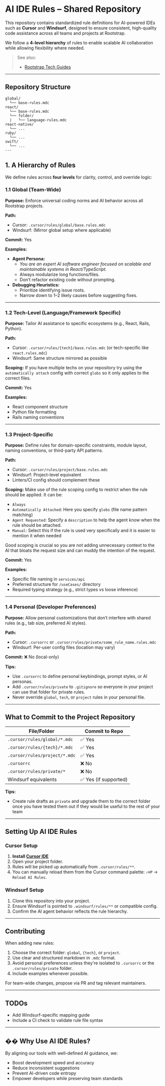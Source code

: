# AI IDE Rules – Shared Repository

This repository contains standardized rule definitions for AI-powered IDEs such as **Cursor** and **Windsurf**, designed to ensure consistent, high-quality code assistance across all teams and projects at Rootstrap.

We follow a **4-level hierarchy** of rules to enable scalable AI collaboration while allowing flexibility where needed.

> See also:
>
> - [Rootstrap Tech Guides](https://github.com/rootstrap/tech-guides/tree/master)

---

## Repository Structure

```
global/
  └── base-rules.mdc
react/
  └── base-rules.mdc
  └── folder/
  |   └── language-rules.mdc
react-native/
  └── ...
ruby/
  └── ...
swift/
  └── ...
---
```

## 1. A Hierarchy of Rules

We define rules across **four levels** for clarity, control, and override logic:

### 1.1 Global (Team-Wide)

**Purpose:** Enforce universal coding norms and AI behavior across all Rootstrap projects.

**Path:**

- Cursor: `.cursor/rules/global/base.rules.mdc`
- Windsurf: (Mirror global setup where applicable)

**Commit:** Yes

**Examples:**

- **Agent Persona:**
  - _You are an expert AI software engineer focused on scalable and maintainable systems in React/TypeScript._
  - Always modularize long functions/files.
  - Don’t refactor existing code without prompting.
- **Debugging Heuristics:**
  - Prioritize identifying issue roots.
  - Narrow down to 1–2 likely causes before suggesting fixes.

---

### 1.2 Tech-Level (Language/Framework Specific)

**Purpose:** Tailor AI assistance to specific ecosystems (e.g., React, Rails, Python).

**Path:**

- Cursor: `.cursor/rules/{tech}/base.rules.mdc` (or tech-specific like `react.rules.mdc`)
- Windsurf: Same structure mirrored as possible

**Scoping:** If you have multiple techs on your repository try using the `automatically attach` config with correct `globs` so it only applies to the correct files.

**Commit:** Yes

**Examples:**

- React component structure
- Python file formatting
- Rails naming conventions

---

### 1.3 Project-Specific

**Purpose:** Define rules for domain-specific constraints, module layout, naming conventions, or third-party API patterns.

**Path:**

- Cursor: `.cursor/rules/project/base.rules.mdc`
- Windsurf: Project-level equivalent
- Linters/CI config should complement these

**Scoping:** Make use of the rule scoping config to restrict when the rule should be applied. It can be:

- `Always`
- `Automatically Attached`: Here you specify `globs` (file name pattern matching)
- `Agent Requested`: Specify a `description` to help the agent know when the rule should be attached.
- `Manual`: Select this if the rule is used very specifically and it is easier to mention it when needed

Good scoping is crucial so you are not adding unnecessary context to the AI that bloats the request size and can muddy the intention of the request.

**Commit:** Yes

**Examples:**

- Specific file naming in `services/api`
- Preferred structure for `/useCases/` directory
- Required typing strategy (e.g., strict types vs loose inference)

---

### 1.4 Personal (Developer Preferences)

**Purpose:** Allow personal customizations that don’t interfere with shared rules (e.g., tab size, preferred AI styles).

**Path:**

- Cursor: `.cursorrc` or `.cursor/rules/private/some_rule_name.rules.mdc`
- Windsurf: Per-user config files (location may vary)

**Commit:** ❌ No (local-only)

**Tips:**

- Use `.cursorrc` to define personal keybindings, prompt styles, or AI personas.
- Add `.cursor/rules/private` to `.gitignore` so everyone in your project can use that folder for private rules.
- Never override `global`, `tech`, or `project` rules in your personal file.

---

## What to Commit to the Project Repository

| File/Folder                   | Commit to Repo        |
| ----------------------------- | --------------------- |
| `.cursor/rules/global/*.mdc`  | ✅ Yes                |
| `.cursor/rules/{tech}/*.mdc`  | ✅ Yes                |
| `.cursor/rules/project/*.mdc` | ✅ Yes                |
| `.cursorrc`                   | ❌ No                 |
| `.cursor/rules/private/*`     | ❌ No                 |
| Windsurf equivalents          | ✅ Yes (if supported) |

**Tips:**

- Create rule drafts as `private` and upgrade them to the correct folder once you have tested them out if they would be useful to the rest of your team

---

## Setting Up AI IDE Rules

### Cursor Setup

1. **Install [Cursor IDE](https://www.cursor.sh)**
2. Open your project folder.
3. Rules will be picked up automatically from `.cursor/rules/**`.
4. You can manually reload them from the Cursor command palette: `⇧⌘P` → `Reload AI Rules`.

### Windsurf Setup

1. Clone this repository into your project.
2. Ensure Windsurf is pointed to `.windsurf/rules/**` or compatible config.
3. Confirm the AI agent behavior reflects the rule hierarchy.

---

## Contributing

When adding new rules:

1. Choose the correct folder: `global`, `{tech}`, or `project`.
2. Use clear and structured markdown in `.mdc` format.
3. Avoid personal preferences unless they're isolated to `.cursorrc` or the `.cursor/rules/private` folder.
4. Include examples whenever possible.

For team-wide changes, propose via PR and tag relevant maintainers.

---

## TODOs

- Add Windsurf-specific mapping guide
- Include a CI check to validate rule file syntax

---

## �� Why Use AI IDE Rules?

By aligning our tools with well-defined AI guidance, we:

- Boost development speed and accuracy
- Reduce inconsistent suggestions
- Prevent AI-driven code entropy
- Empower developers while preserving team standards
